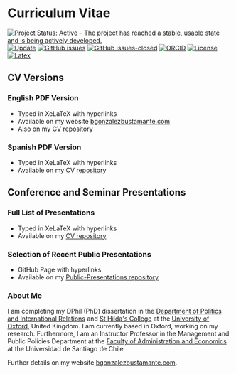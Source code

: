# Curriculum Vitae

[![Project Status: Active – The project has reached a stable, usable state and is being actively developed.](https://www.repostatus.org/badges/latest/active.svg)](https://github.com/bgonzalezbustamante/CV-XeLaTeX/blob/master/STATUS.md) [![Update](https://img.shields.io/badge/latest%20update-November%202021-orange.svg)](https://github.com/bgonzalezbustamante/CV-XeLaTeX/blob/master/CV-Gonzalez-Bustamante.pdf) [![GitHub issues](https://img.shields.io/github/issues/bgonzalezbustamante/CV-XeLaTeX.svg)](https://github.com/bgonzalezbustamante/CV-XeLaTeX/issues/) [![GitHub issues-closed](https://img.shields.io/github/issues-closed/bgonzalezbustamante/CV-XeLaTeX.svg)](https://github.com/bgonzalezbustamante/CV-XeLaTeX/issues?q=is%3Aissue+is%3Aclosed) [![ORCID](https://img.shields.io/badge/ORCID%20iD-0000--0003--1510--6820-brightgreen.svg)](http://orcid.org/0000-0003-1510-6820) [![License](https://img.shields.io/badge/license-CC--BY--4.0-black)](https://github.com/bgonzalezbustamante/CV-XeLaTeX/blob/master/LICENSE.md) [![Latex](https://img.shields.io/badge/made%20with-LaTeX-1f425f.svg)](https://www.latex-project.org/) 

## CV Versions

### English PDF Version 
- Typed in XeLaTeX with hyperlinks
- Available on my website [bgonzalezbustamante.com](https://bgonzalezbustamante.com) 
- Also on my [CV repository](https://github.com/bgonzalezbustamante/CV-XeLaTeX/blob/master/CV-Gonzalez-Bustamante.pdf)

### Spanish PDF Version 
- Typed in XeLaTeX with hyperlinks
- Available on my [CV repository](https://github.com/bgonzalezbustamante/CV-XeLaTeX/blob/master/spanish/CV-Gonzalez-Bustamante.pdf)

## Conference and Seminar Presentations

### Full List of Presentations
- Typed in XeLaTeX with hyperlinks
- Available on my [CV repository](https://github.com/bgonzalezbustamante/CV-XeLaTeX/blob/master/Conferences-Gonzalez-Bustamante.pdf)

### Selection of Recent Public Presentations
- GitHub Page with hyperlinks
- Available on my [Public-Presentations repository](https://bgonzalezbustamante.github.io/Public-Presentations/)

### About Me

I am completing my DPhil (PhD) dissertation in the [Department of Politics and International Relations](https://www.politics.ox.ac.uk/) and [St Hilda's College](https://www.sthildas.ox.ac.uk/) at the [University of Oxford](http://www.ox.ac.uk/), United Kingdom. I am currently based in Oxford, working on my research. Furthermore, I am an Instructor Professor in the Management and Public Policies Department at the [Faculty of Administration and Economics](https://fae.usach.cl/) at the Universidad de Santiago de Chile.

Further details on my website [bgonzalezbustamante.com](https://bgonzalezbustamante.com/).
